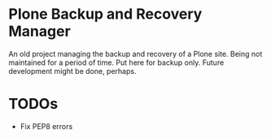 # Plone Backup and Recovery Manager

An old project managing the backup and recovery of a Plone site. Being not maintained for a period of time. Put here for backup only. Future development might be done, perhaps.

# TODOs

- Fix PEP8 errors